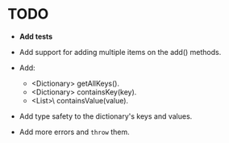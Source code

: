 # TODO

- **Add tests**

- Add support for adding multiple items on the add() methods.

- Add:
  - \<Dictionary\> getAllKeys().
  - \<Dictionary\> containsKey(key).
  - \<List>\ containsValue(value).
  
- Add type safety to the dictionary's keys and values.

- Add more errors and ```throw``` them.
